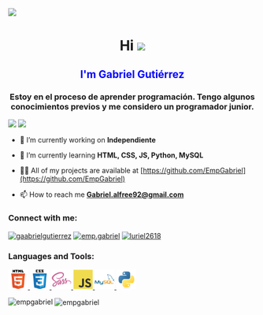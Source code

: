 ##

<img src = "https://github.com/7oSkaaa/7oSkaaa/blob/main/Images/about_me.gif?raw=true" width = 50px>

<h1 align="center">Hi <img src="https://www.emojiall.com/images/240/microsoft-teams/1f44b.png" width="35"></h1>
<h2 align="center" style="color: blue;"> I'm Gabriel Gutiérrez</h2>
<h3 align="center">Estoy en el proceso de aprender programación. Tengo algunos conocimientos previos y me considero un programador junior.</h3>

<img src="https://img.shields.io/badge/Espa%C3%B1ol-Nativo-blue"> <img src="https://img.shields.io/badge/Ingles-B%C3%A1sico-red">


- 🔭 I’m currently working on **Independiente**

- 🌱 I’m currently learning **HTML, CSS, JS, Python, MySQL**

- 👨‍💻 All of my projects are available at [https://github.com/EmpGabriel](https://github.com/EmpGabriel)

- 📫 How to reach me **Gabriel.alfree92@gmail.com**

<h3 align="left">Connect with me:</h3>
<p align="left">
<a href="https://fb.com/gaabrielgutierrez" target="blank"><img align="center" src="https://raw.githubusercontent.com/rahuldkjain/github-profile-readme-generator/master/src/images/icons/Social/facebook.svg" alt="gaabrielgutierrez" height="30" width="40" /></a>
<a href="https://instagram.com/emp.gabriel" target="blank"><img align="center" src="https://raw.githubusercontent.com/rahuldkjain/github-profile-readme-generator/master/src/images/icons/Social/instagram.svg" alt="emp.gabriel" height="30" width="40" /></a>
<a href="https://discord.gg/luriel2618" target="blank"><img align="center" src="https://raw.githubusercontent.com/rahuldkjain/github-profile-readme-generator/master/src/images/icons/Social/discord.svg" alt="luriel2618" height="30" width="40" /></a>
</p>

<h3 align="left">Languages and Tools:</h3>
<p align="left"> <a href="https://www.w3.org/html/" target="_blank" rel="noreferrer"> <img src="https://raw.githubusercontent.com/devicons/devicon/master/icons/html5/html5-original-wordmark.svg" alt="html5" width="40" height="40"/> </a> <a href="https://www.w3schools.com/css/" target="_blank" rel="noreferrer"> <img src="https://raw.githubusercontent.com/devicons/devicon/master/icons/css3/css3-original-wordmark.svg" alt="css3" width="40" height="40"/> </a> <a href="https://sass-lang.com" target="_blank" rel="noreferrer"> <img src="https://raw.githubusercontent.com/devicons/devicon/master/icons/sass/sass-original.svg" alt="sass" width="40" height="40"/> </a> <a href="https://developer.mozilla.org/en-US/docs/Web/JavaScript" target="_blank" rel="noreferrer"> <img src="https://raw.githubusercontent.com/devicons/devicon/master/icons/javascript/javascript-original.svg" alt="javascript" width="40" height="40"/> </a> <a href="https://www.mysql.com/" target="_blank" rel="noreferrer"> <img src="https://raw.githubusercontent.com/devicons/devicon/master/icons/mysql/mysql-original-wordmark.svg" alt="mysql" width="40" height="40"/> </a> <a href="https://www.python.org" target="_blank" rel="noreferrer"> <img src="https://raw.githubusercontent.com/devicons/devicon/master/icons/python/python-original.svg" alt="python" width="40" height="40"/> </a> </p>

<p><img align="left" src="https://github-readme-stats.vercel.app/api/top-langs?username=empgabriel&show_icons=true&theme=radical&title_color=9da4be&text_color=c35050&locale=en&layout=compact" alt="empgabriel" /></p>

<p>&nbsp;<img align="center" src="https://github-readme-stats.vercel.app/api?username=empgabriel&show_icons=true&theme=cobalt&title_color=b8b1d2&text_color=95d0be&bg_color=5f4e4e&locale=en" alt="empgabriel" /></p>




<!--
**EmpGabriel/EmpGabriel** is a ✨ _special_ ✨ repository because its `README.md` (this file) appears on your GitHub profile.

Here are some ideas to get you started:

- 🔭 I’m currently working on ...
- 🌱 I’m currently learning ...
- 👯 I’m looking to collaborate on ...
- 🤔 I’m looking for help with ...
- 💬 Ask me about ...
- 📫 How to reach me: ...
- 😄 Pronouns: ...
- ⚡ Fun fact: ...
-->

